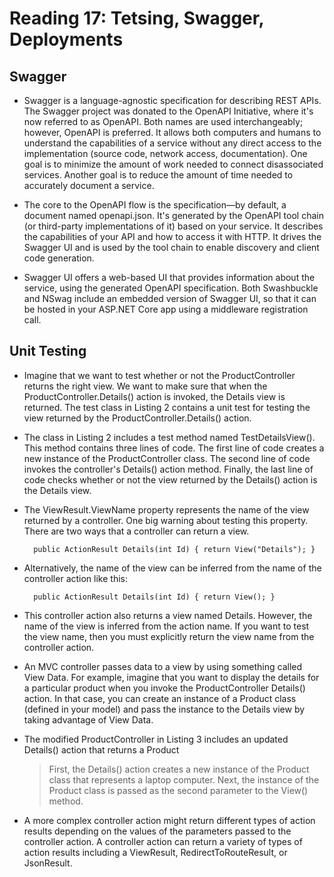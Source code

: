 # Reading 17: Tetsing, Swagger, Deployments

## Swagger

- Swagger is a language-agnostic specification for describing REST APIs. The Swagger project was donated to the OpenAPI Initiative, where it's now referred to as OpenAPI. Both names are used interchangeably; however, OpenAPI is preferred. It allows both computers and humans to understand the capabilities of a service without any direct access to the implementation (source code, network access, documentation). One goal is to minimize the amount of work needed to connect disassociated services. Another goal is to reduce the amount of time needed to accurately document a service.

- The core to the OpenAPI flow is the specification—by default, a document named openapi.json. It's generated by the OpenAPI tool chain (or third-party implementations of it) based on your service. It describes the capabilities of your API and how to access it with HTTP. It drives the Swagger UI and is used by the tool chain to enable discovery and client code generation.

- Swagger UI offers a web-based UI that provides information about the service, using the generated OpenAPI specification. Both Swashbuckle and NSwag include an embedded version of Swagger UI, so that it can be hosted in your ASP.NET Core app using a middleware registration call.

## Unit Testing

- Imagine that we want to test whether or not the ProductController returns the right view. We want to make sure that when the ProductController.Details() action is invoked, the Details view is returned. The test class in Listing 2 contains a unit test for testing the view returned by the ProductController.Details() action.

- The class in Listing 2 includes a test method named TestDetailsView(). This method contains three lines of code. The first line of code creates a new instance of the ProductController class. The second line of code invokes the controller's Details() action method. Finally, the last line of code checks whether or not the view returned by the Details() action is the Details view.

- The ViewResult.ViewName property represents the name of the view returned by a controller. One big warning about testing this property. There are two ways that a controller can return a view.

        public ActionResult Details(int Id) { return View("Details"); }

- Alternatively, the name of the view can be inferred from the name of the controller action like this:

        public ActionResult Details(int Id) { return View(); }

- This controller action also returns a view named Details. However, the name of the view is inferred from the action name. If you want to test the view name, then you must explicitly return the view name from the controller action.

- An MVC controller passes data to a view by using something called View Data. For example, imagine that you want to display the details for a particular product when you invoke the ProductController Details() action. In that case, you can create an instance of a Product class (defined in your model) and pass the instance to the Details view by taking advantage of View Data.

- The modified ProductController in Listing 3 includes an updated Details() action that returns a Product

  > First, the Details() action creates a new instance of the Product class that represents a laptop computer. Next, the instance of the Product class is passed as the second parameter to the View() method.

- A more complex controller action might return different types of action results depending on the values of the parameters passed to the controller action. A controller action can return a variety of types of action results including a ViewResult, RedirectToRouteResult, or JsonResult.
